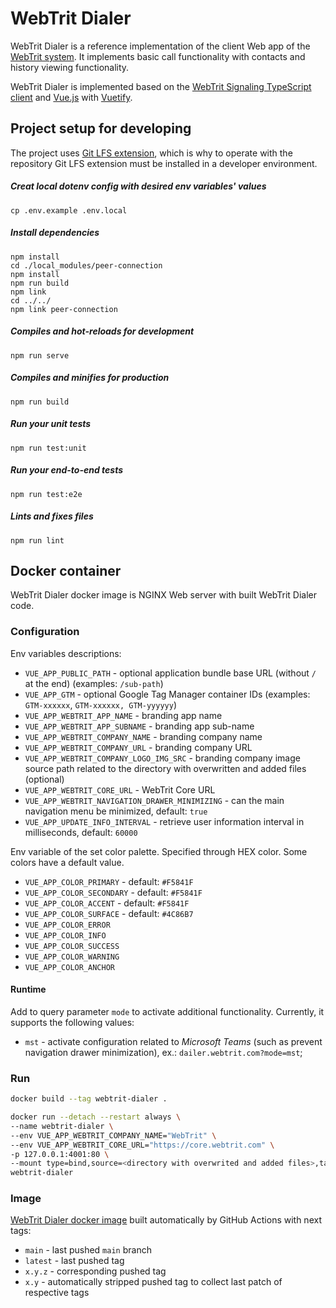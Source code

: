 # WebTrit Dialer

WebTrit Dialer is a reference implementation of the client Web app of the [WebTrit system](https://github.com/WebTrit/webtrit_docs). It implements basic call functionality with contacts and history viewing functionality.

WebTrit Dialer is implemented based on the [WebTrit Signaling TypeScript client](https://github.com/WebTrit/webtrit_signaling_ts) and [Vue.js](https://vuejs.org) with [Vuetify](https://vuetifyjs.com).

## Project setup for developing

The project uses [Git LFS extension](https://git-lfs.github.com), which is why to operate with the repository Git LFS extension must be installed in a developer environment.

##### Creat local dotenv config with desired env variables' values
```
cp .env.example .env.local
```

##### Install dependencies
```
npm install
cd ./local_modules/peer-connection
npm install
npm run build
npm link
cd ../../
npm link peer-connection
```

##### Compiles and hot-reloads for development
```
npm run serve
```

##### Compiles and minifies for production
```
npm run build
```

##### Run your unit tests
```
npm run test:unit
```

##### Run your end-to-end tests
```
npm run test:e2e
```

##### Lints and fixes files
```
npm run lint
```

## Docker container

WebTrit Dialer docker image is NGINX Web server with built WebTrit Dialer code.

### Configuration

Env variables descriptions:
* `VUE_APP_PUBLIC_PATH` - optional application bundle base URL (without `/` at the end) (examples: `/sub-path`)
* `VUE_APP_GTM` - optional Google Tag Manager container IDs (examples: `GTM-xxxxxx`, `GTM-xxxxxx, GTM-yyyyyy`)
* `VUE_APP_WEBTRIT_APP_NAME` - branding app name
* `VUE_APP_WEBTRIT_APP_SUBNAME` - branding app sub-name
* `VUE_APP_WEBTRIT_COMPANY_NAME` - branding company name
* `VUE_APP_WEBTRIT_COMPANY_URL` - branding company URL
* `VUE_APP_WEBTRIT_COMPANY_LOGO_IMG_SRC` - branding company image source path related to the directory with overwritten and added files (optional)
* `VUE_APP_WEBTRIT_CORE_URL` - WebTrit Core URL
* `VUE_APP_WEBTRIT_NAVIGATION_DRAWER_MINIMIZING` - can the main navigation menu be minimized, default: `true`
* `VUE_APP_UPDATE_INFO_INTERVAL` - retrieve user information interval in milliseconds, default: `60000`

Env variable of the set color palette. Specified through HEX color. Some colors have a default value.
* `VUE_APP_COLOR_PRIMARY` - default: `#F5841F`
* `VUE_APP_COLOR_SECONDARY` - default: `#F5841F`
* `VUE_APP_COLOR_ACCENT` - default: `#F5841F`
* `VUE_APP_COLOR_SURFACE` - default: `#4C86B7`
* `VUE_APP_COLOR_ERROR`
* `VUE_APP_COLOR_INFO`
* `VUE_APP_COLOR_SUCCESS`
* `VUE_APP_COLOR_WARNING`
* `VUE_APP_COLOR_ANCHOR`

#### Runtime

Add to query parameter `mode` to activate additional functionality.
Currently, it supports the following values:
* `mst` - activate configuration related to _Microsoft Teams_ (such as prevent navigation drawer minimization), ex.: `dailer.webtrit.com?mode=mst`;

### Run

```bash
docker build --tag webtrit-dialer .

docker run --detach --restart always \
--name webtrit-dialer \
--env VUE_APP_WEBTRIT_COMPANY_NAME="WebTrit" \
--env VUE_APP_WEBTRIT_CORE_URL="https://core.webtrit.com" \
-p 127.0.0.1:4001:80 \
--mount type=bind,source=<directory with overwrited and added files>,target=/usr/share/nginx/html_overwrite \
webtrit-dialer
```

### Image

[WebTrit Dialer docker image](https://github.com/WebTrit/webtrit_dialer/pkgs/container/webtrit_dialer) built automatically by GitHub Actions with next tags:
* `main` - last pushed `main` branch
* `latest` - last pushed tag
* `x.y.z` - corresponding pushed tag
* `x.y` - automatically stripped pushed tag to collect last patch of respective tags

